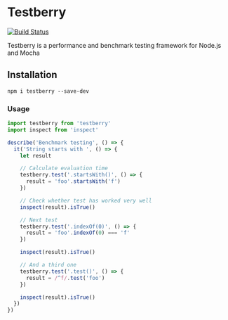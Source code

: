 Testberry
=========

[![Build Status](https://travis-ci.com/kippisone/testberry.svg?branch=develop)](https://travis-ci.com/kippisone/testberry)

Testberry is a performance and benchmark testing framework for Node.js and Mocha

## Installation

```shell
npm i testberry --save-dev
```

### Usage

```js
import testberry from 'testberry'
import inspect from 'inspect'

describe('Benchmark testing', () => {
  it('String starts with ', () => {
    let result

    // Calculate evaluation time
    testberry.test('.startsWith()', () => {
      result = 'foo'.startsWith('f')
    })

    // Check whether test has worked very well
    inspect(result).isTrue()

    // Next test
    testberry.test('.indexOf(0)', () => {
      result = 'foo'.indexOf(0) === 'f'
    })

    inspect(result).isTrue()

    // And a third one
    testberry.test('.test()', () => {
      result = /^f/.test('foo')
    })

    inspect(result).isTrue()
  })
})
```
